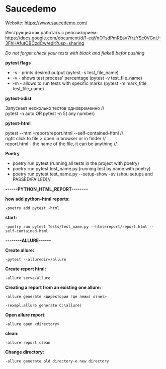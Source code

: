 # Saucedemo
Website: https://www.saucedemo.com/

Инструкция как работать с репозиторием:
https://docs.google.com/document/d/1-eqVnOTsdPmREaV7frzYSc0VGnU-3FhHAfutOBCzdCw/edit?usp=sharing

*Do not forget check your tests with black and flake8 befor pushing*

**pytest flags**
- -s - prints desired output (pytest -s test_file_name)
- -v - shows test process' percentage (pytest -v test_file_name)
- -m - allows to run tests with specific marks (pytest -m mark_title test_file_name)

**pytest-xdist**

Запускает несколько тестов одновременно //  
pytest -n auto OR pytest -n 5( any number)


**pytest-html**

pytest <name of test> --html=report/report.html --self-contained-html //  
right click to file > open in browser or in finder //  
report.html - the name of the file, it can be anything //  

**Poetry**
  
  - poetry run pytest (running all tests in the project with poetry)
  - poetry run pytest test_name.py (running test by name with poetry)
  - poetry run pytest test_name.py --setup-show -sv (shou setups and PASSED/FAILED)//
  

**------PYTHON_HTML_REPORT--------**

**how add python-html reports:**
  
    -poetry add pytest -html

**start:**
  
    -poetry run pytest Tests/test_name.py --html=report/report.html --self-contained-html

**--------ALLURE------**

**Create allure:**
  
    -pytest --alluredir=/allure

**Create report html:**
  
    -allure serve/allure

**Creating a report from an existing one allure:**

    -allure generate <директория где лежит отчет>
  
    -(exmpl.allure generate C:\allure)

**Open allure report:**
  
    -allure open <directory>  

**clean:**
  
    -allure report clean 

**Change directory:**

    -allure generate old directory-o new directory
